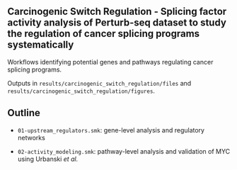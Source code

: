 ## Carcinogenic Switch Regulation - Splicing factor activity analysis of Perturb-seq dataset to study the regulation of cancer splicing programs systematically

Workflows identifying potential genes and pathways regulating cancer splicing programs.

Outputs in `results/carcinogenic_switch_regulation/files` and `results/carcinogenic_switch_regulation/figures`.

## Outline
- `01-upstream_regulators.smk`: gene-level analysis and regulatory networks
    
- `02-activity_modeling.smk`: pathway-level analysis and validation of MYC using Urbanski *et al.*
